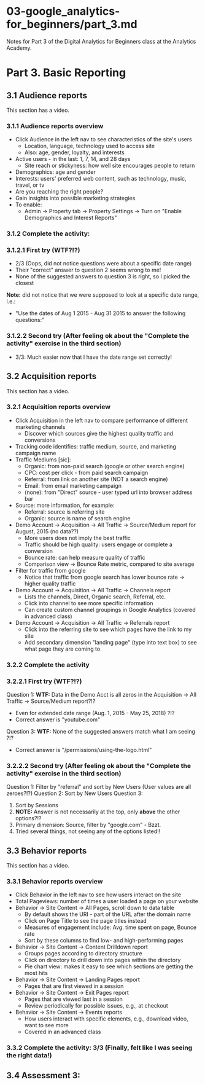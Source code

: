 # 03-google_analytics-for_beginners/part_3.md

Notes for Part 3 of the Digital Analytics for Beginners class at the Analytics Academy.

# Part 3. Basic Reporting

## 3.1 Audience reports

This section has a video.

### 3.1.1 Audience reports overview

- Click Audience in the left nav to see characteristics of the site's users
  - Location, language, technology used to access site
  - Also: age, gender, loyalty, and interests
- Active users - in the last: 1, 7, 14, and 28 days
  - Site reach or stickyness: how well site encourages people to return
- Demographics: age and gender
- Interests: users' preferred web content, such as technology, music, travel, or tv
- Are you reaching the right people?
- Gain insights into possible marketing strategies
- To enable:
  - Admin -> Property tab -> Property Settings -> Turn on "Enable Demographics and Interest Reports"

### 3.1.2 Complete the activity:

### 3.1.2.1 First try (WTF?!?)

- 2/3 (Oops, did not notice questions were about a specific date range)
- Their "correct" answer to question 2 seems wrong to me!
- None of the suggested answers to question 3 is right, so I picked the closest

**Note:** did not notice that we were supposed to look at a specific date range, i.e.:

- "Use the dates of Aug 1 2015 - Aug 31 2015 to answer the following questions:"

### 3.1.2.2 Second try (After feeling ok about the "Complete the activity" exercise in the third section)

- 3/3: Much easier now that I have the date range set correctly!

## 3.2 Acquisition reports

This section has a video.

### 3.2.1 Acquisition reports overview

- Click Acquisition in the left nav to compare performance of different marketing channels
  - Discover which sources give the highest quality traffic and conversions
- Tracking code identifies: traffic medium, source, and marketing campaign name
- Traffic Mediums [sic]:
  - Organic: from non-paid search (google or other search engine)
  - CPC: cost per click - from paid search campaign
  - Referral: from link on another site (NOT a search engine)
  - Email: from email marketing campaign
  - (none): from "Direct" source - user typed url into browser address bar
- Source: more information, for example:
  - Referral: source is referring site
  - Organic: source is name of search engine
- Demo Account -> Acquisition -> All Traffic -> Source/Medium report for August, 2015 (no data??)
  - More users does not imply the best traffic
  - Traffic should be high quality: users engage or complete a conversion
  - Bounce rate: can help measure quality of traffic
  - Comparison view -> Bounce Rate metric, compared to site average
- Filter for traffic from google
  - Notice that traffic from google search has lower bounce rate -> higher quality traffic
- Demo Account -> Acquisition -> All Traffic -> Channels report
  - Lists the channels, Direct, Organic search, Referral, etc.
  - Click into channel to see more specific information
  - Can create custom channel groupings in Google Analytics (covered in advanced class)
- Demo Account -> Acquisition -> All Traffic -> Referrals report
  - Click into the referring site to see which pages have the link to my site
  - Add secondary dimension "landing page" (type into text box) to see what page they are coming to

### 3.2.2 Complete the activity

### 3.2.2.1 First try (WTF?!?)

Question 1: **WTF:** Data in the Demo Acct is all zeros in the Acquisition -> All Traffic -> Source/Medium report?!?
- Even for extended date range (Aug. 1, 2015 - May 25, 2018) ?!?
- Correct answer is "youtube.com"

Question 3: **WTF:** None of the suggested answers match what I am seeing ?!?
- Correct answer is "/permissions/using-the-logo.html"

### 3.2.2.2 Second try (After feeling ok about the "Complete the activity" exercise in the third section)

Question 1: Filter by "referral" and sort by New Users (User values are all zeroes?!?)
Question 2: Sort by New Users
Question 3:
1. Sort by Sessions
1. **NOTE:** Answer is not necessarily at the top, only **above** the other options?!?
1. Primary dimension: Source, filter by "google.com" - Bzzt.
1. Tried several things, not seeing any of the options listed!!

## 3.3 Behavior reports

This section has a video.

### 3.3.1 Behavior reports overview

- Click Behavior in the left nav to see how users interact on the site
- Total Pageviews: number of times a user loaded a page on your website
- Behavior -> Site Content -> All Pages, scroll down to data table
  - By default shows the URI - part of the URL after the domain name
  - Click on Page Title to see the page titles instead
  - Measures of engagement include: Avg. time spent on page, Bounce rate
  - Sort by these columns to find low- and high-performing pages
- Behavior -> Site Content -> Content Drilldown report
  - Groups pages according to directory structure
  - Click on directory to drill down into pages within the directory
  - Pie chart view: makes it easy to see which sections are getting the most hits
- Behavior -> Site Content -> Landing Pages report
  - Pages that are first viewed in a session
- Behavior -> Site Content -> Exit Pages report
  - Pages that are viewed last in a session
  - Review periodically for possible issues, e.g., at checkout
- Behavior -> Site Content -> Events reports
  - How users interact with specific elements, e.g., download video, want to see more
  - Covered in an advanced class

### 3.3.2 Complete the activity: 3/3 (Finally, felt like I was seeing the right data!)

## 3.4 Assessment 3:



